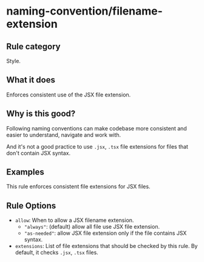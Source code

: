 # naming-convention/filename-extension

## Rule category

Style.

## What it does

Enforces consistent use of the JSX file extension.

## Why is this good?

Following naming conventions can make codebase more consistent and easier to understand, navigate and work with.

And it's not a good practice to use `.jsx`, `.tsx` file extensions for files that don't contain JSX syntax.

## Examples

This rule enforces consistent file extensions for JSX files.

## Rule Options

- `allow`: When to allow a JSX filename extension.
  - `"always"`: (default) allow all file use JSX file extension.
  - `"as-needed"`: allow JSX file extension only if the file contains JSX syntax.
- `extensions`: List of file extensions that should be checked by this rule. By default, it checks `.jsx`, `.tsx` files.
